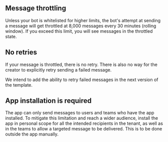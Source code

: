 ## Message throttling

Unless your bot is whitelisted for higher limits, the bot's attempt at sending a message will get throttled at 8,000 messages every 30 minutes (rolling window). If you exceed this limit, you will see messages in the throttled state. 

## No retries

If your message is throttled, there is no retry. There is also no way for the creator to explicitly retry sending a failed message.

We intend to add the ability to retry failed messages in the next version of the template.

## App installation is required

The app can only send messages to users and teams who have the app installed. To mitigate this limitation and reach a wider audience, install the app in personal scope for all the intended recipients in the tenant, as well as in the teams to allow a targeted message to be delivered. This is to be done outside the app manually. 

